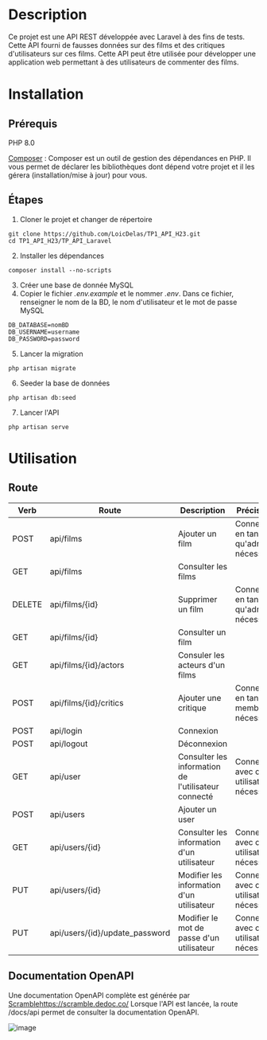# Description
Ce projet est une API REST développée avec Laravel à des fins de tests. Cette API fourni de fausses données sur des films et des critiques d'utilisateurs sur ces films. Cette API peut être utilisée pour développer une application web permettant à des utilisateurs de commenter des films.

# Installation
## Prérequis
PHP 8.0

[Composer](https://getcomposer.org/doc/00-intro.md) : Composer est un outil de gestion des dépendances en PHP. Il vous permet de déclarer les bibliothèques dont dépend votre projet et il les gérera (installation/mise à jour) pour vous.

## Étapes

1. Cloner le projet et changer de répertoire
```
git clone https://github.com/LoicDelas/TP1_API_H23.git
cd TP1_API_H23/TP_API_Laravel
```

2. Installer les dépendances
```
composer install --no-scripts
```

3. Créer une base de donnée MySQL
4. Copier le fichier *.env.example* et le nommer *.env*. Dans ce fichier, renseigner le nom de la BD, le nom d'utilisateur et le mot de passe MySQL
```
DB_DATABASE=nomBD
DB_USERNAME=username
DB_PASSWORD=password
```
5. Lancer la migration
```
php artisan migrate
```
6. Seeder la base de données
```
php artisan db:seed
```
7. Lancer l'API
```
php artisan serve
```

# Utilisation

## Route
| Verb   | Route                                   | Description                                                    | Précisions                                 |
|--------|-----------------------------------------|----------------------------------------------------------------|--------------------------------------------|
| POST   | api/films                               | Ajouter un film                                                | Connexion en tant qu'admin nécessaire      |
| GET    | api/films                               | Consulter les films                                            |                                            |
| DELETE | api/films/{id}                          | Supprimer un film                                              | Connexion en tant qu'admin nécessaire      |
| GET    | api/films/{id}                          | Consulter un film                                              |                                            |
| GET    | api/films/{id}/actors                   | Consuler les acteurs d'un films                                |                                            |
| POST   | api/films/{id}/critics                  | Ajouter une critique                                           | Connexion en tant que membre nécessaire    |
| POST   | api/login                               | Connexion                                                      |                                            |
| POST   | api/logout                              | Déconnexion                                                    |                                            |
| GET    | api/user                                | Consulter les information de l'utilisateur connecté            | Connexion avec cet utilisateur nécessaire  |
| POST   | api/users                               | Ajouter un user                                                |                                            |
| GET    | api/users/{id}                          | Consulter les information d'un utilisateur                     | Connexion avec cet utilisateur nécessaire  |
| PUT    | api/users/{id}                          | Modifier les information d'un utilisateur                      | Connexion avec cet utilisateur nécessaire  |
| PUT    | api/users/{id}/update_password          | Modifier le mot de passe d'un utilisateur                      | Connection avec cet utilisateur nécessaire |

## Documentation OpenAPI
Une documentation OpenAPI complète est générée par [Scramble](https://scramble.dedoc.co/)https://scramble.dedoc.co/
Lorsque l'API est lancée, la route /docs/api permet de consulter la documentation OpenAPI.

![image](https://github.com/LoicDelas/TP1_API_H23/assets/97980855/ed15d2ee-395b-4de9-9e92-cd96c1593f37)

